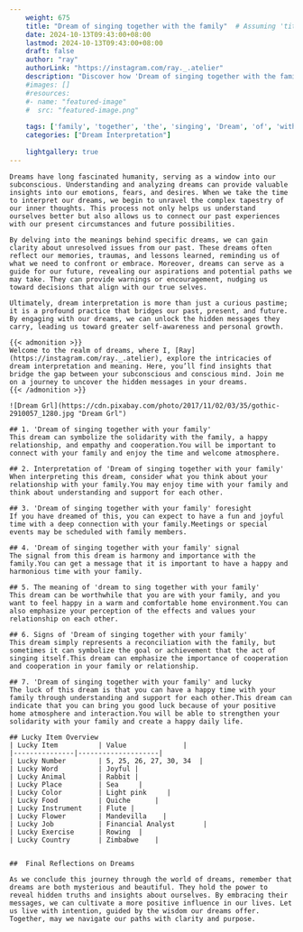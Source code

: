 ```yaml
---
    weight: 675
    title: "Dream of singing together with the family"  # Assuming 'title' column exists
    date: 2024-10-13T09:43:00+08:00
    lastmod: 2024-10-13T09:43:00+08:00
    draft: false
    author: "ray"
    authorLink: "https://instagram.com/ray._.atelier"
    description: "Discover how 'Dream of singing together with the family' can interpret your future and uncover its significant meanings in your life."
    #images: []
    #resources:
    #- name: "featured-image"
    #  src: "featured-image.png"
    
    tags: ['family', 'together', 'the', 'singing', 'Dream', 'of', 'with']
    categories: ["Dream Interpretation"]
    
    lightgallery: true
---
```

    
    Dreams have long fascinated humanity, serving as a window into our subconscious. Understanding and analyzing dreams can provide valuable insights into our emotions, fears, and desires. When we take the time to interpret our dreams, we begin to unravel the complex tapestry of our inner thoughts. This process not only helps us understand ourselves better but also allows us to connect our past experiences with our present circumstances and future possibilities.
    
    By delving into the meanings behind specific dreams, we can gain clarity about unresolved issues from our past. These dreams often reflect our memories, traumas, and lessons learned, reminding us of what we need to confront or embrace. Moreover, dreams can serve as a guide for our future, revealing our aspirations and potential paths we may take. They can provide warnings or encouragement, nudging us toward decisions that align with our true selves.
    
    Ultimately, dream interpretation is more than just a curious pastime; it is a profound practice that bridges our past, present, and future. By engaging with our dreams, we can unlock the hidden messages they carry, leading us toward greater self-awareness and personal growth.
    
    {{< admonition >}}
    Welcome to the realm of dreams, where I, [Ray](https://instagram.com/ray._.atelier), explore the intricacies of dream interpretation and meaning. Here, you’ll find insights that bridge the gap between your subconscious and conscious mind. Join me on a journey to uncover the hidden messages in your dreams.
    {{< /admonition >}}
    
    ![Dream Grl](https://cdn.pixabay.com/photo/2017/11/02/03/35/gothic-2910057_1280.jpg "Dream Grl")
    
    ## 1. 'Dream of singing together with your family'
    This dream can symbolize the solidarity with the family, a happy relationship, and empathy and cooperation.You will be important to connect with your family and enjoy the time and welcome atmosphere.
    
    ## 2. Interpretation of 'Dream of singing together with your family'
    When interpreting this dream, consider what you think about your relationship with your family.You may enjoy time with your family and think about understanding and support for each other.
    
    ## 3. 'Dream of singing together with your family' foresight
    If you have dreamed of this, you can expect to have a fun and joyful time with a deep connection with your family.Meetings or special events may be scheduled with family members.
    
    ## 4. 'Dream of singing together with your family' signal
    The signal from this dream is harmony and importance with the family.You can get a message that it is important to have a happy and harmonious time with your family.
    
    ## 5. The meaning of 'dream to sing together with your family'
    This dream can be worthwhile that you are with your family, and you want to feel happy in a warm and comfortable home environment.You can also emphasize your perception of the effects and values your relationship on each other.
    
    ## 6. Signs of 'Dream of singing together with your family'
    This dream simply represents a reconciliation with the family, but sometimes it can symbolize the goal or achievement that the act of singing itself.This dream can emphasize the importance of cooperation and cooperation in your family or relationship.
    
    ## 7. 'Dream of singing together with your family' and lucky
    The luck of this dream is that you can have a happy time with your family through understanding and support for each other.This dream can indicate that you can bring you good luck because of your positive home atmosphere and interaction.You will be able to strengthen your solidarity with your family and create a happy daily life.
    
    ## Lucky Item Overview
    | Lucky Item          | Value              |
    |---------------|--------------------|
    | Lucky Number        | 5, 25, 26, 27, 30, 34  |
    | Lucky Word          | Joyful |
    | Lucky Animal        | Rabbit |
    | Lucky Place         | Sea     |
    | Lucky Color         | Light pink     |
    | Lucky Food          | Quiche      |
    | Lucky Instrument    | Flute |
    | Lucky Flower        | Mandevilla    |
    | Lucky Job           | Financial Analyst       |
    | Lucky Exercise      | Rowing  |
    | Lucky Country       | Zimbabwe    |
    
    
    ##  Final Reflections on Dreams
    
    As we conclude this journey through the world of dreams, remember that dreams are both mysterious and beautiful. They hold the power to reveal hidden truths and insights about ourselves. By embracing their messages, we can cultivate a more positive influence in our lives. Let us live with intention, guided by the wisdom our dreams offer. Together, may we navigate our paths with clarity and purpose.
    